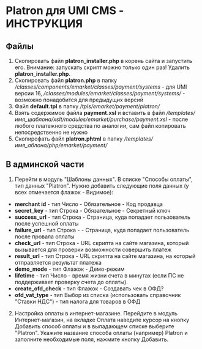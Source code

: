 Platron для UMI CMS - ИНСТРУКЦИЯ
================================

Файлы
-----

1. Скопировать файл **platron_installer.php** в корень сайта и запустить его. Внимание: запускать скрипт можно только один раз! Удалить **platron_installer.php**. 
2. Скопировать файл **platron.php** в папку */classes/components/emarket/classes/payment/systems* - для UMI версии 16, 
   */classes/modules/emarket/classes/payment/systems/* - возможно понадобится для предыдущих версий
3. Файл **default.tpl** в папку */tpls/emarket/payment/platron/*
4. Взять содержимое файла **payment.xsl** и вставить в файл
   */templates/имя_шаблона/xslt/modules/emarket/purchase/payment.xsl* - после любого платежного средства по аналогии, сам файл копировать непосредственно не нужно
5. Скопирофать файл **platron.phtml** в папку */templates/имя_аблона/php/emarket/payment/*

В админской части
-----------------

1. Перейти в модуль "Шаблоны данных". В списке "Способы оплаты", тип данных "Platron". Нужно добавить следующие поля данных (у всех отмечается флажок - Видимое):

 - **merchant id** - тип Число - Обязательное - Код продавца
 - **secret_key** - тип Строка - Обязательное - Секретный ключ
 - **success_url** - тип Строка - Страница, куда попадает пользователь после успешной оплаты
 - **failure_url** - тип Строка - - Страница, куда попадает пользователь после провала оплаты
 - **check_url** - тип Строка - URL скрипта на сайте магазина, который вызывается для проверки возможности совершить платеж
 - **result_url** - тип Строка - URL скрипта на сайте магазина, на который отправляется результат платежа
 - **demo_mode** - тип Флажок - Демо-режим
 - **lifetime** - тип Число - время жизни счета в минутах (если ПС не поддерживает проверку счета до оплаты). 
 - **create_ofd_check** - тип Флажок - Создавать чек в ОФД?
 - **ofd_vat_type** - тип Выбор из списка (использовать справочник "Ставки НДС") - тип налога для товаров в ОФД

2. Настройка оплаты в интернет-магазине. Перейдите в модуль Интернет-магазин, на вкладке Оплата наведите курсор на кнопку Добавить способ оплаты и в выпадающем списке выберите "Platron". Укажите название способа оплаты (например) Platron и заполните необходимые поля, нажмите кнопку Добавить.




